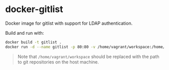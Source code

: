 # docker-gitlist
Docker image for gitlist with support for LDAP authentication.

Build and run with:
```bash
docker build -t gitlist .
docker run -d --name gitlist -p 80:80 -v /home/vagrant/workspace:/home/git/repositories/ gitlist && echo "Started"
```

> Note that `/home/vagrant/workspace` should be replaced with the path to git repositories on the host machine.

